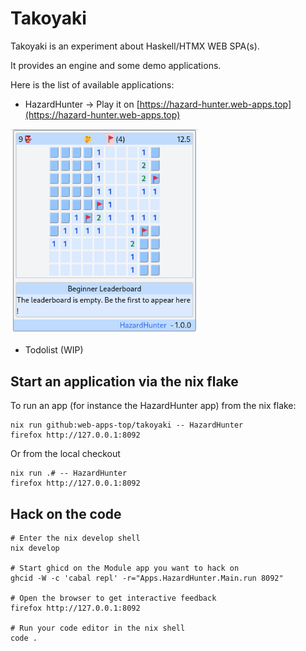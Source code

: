 # Takoyaki

Takoyaki is an experiment about Haskell/HTMX WEB SPA(s).

It provides an engine and some demo applications.

Here is the list of available applications:

- HazardHunter -> Play it on [https://hazard-hunter.web-apps.top](https://hazard-hunter.web-apps.top)

<img src="assets/HazardHunter.png"
     alt="HazardHunter-1.0.0"
     width=300px;
     style="margin-right: 10px;" />

- Todolist (WIP)

## Start an application via the nix flake

To run an app (for instance the HazardHunter app) from the nix flake:

```
nix run github:web-apps-top/takoyaki -- HazardHunter
firefox http://127.0.0.1:8092
```

Or from the local checkout

```
nix run .# -- HazardHunter
firefox http://127.0.0.1:8092
```

## Hack on the code

```Shell
# Enter the nix develop shell
nix develop

# Start ghicd on the Module app you want to hack on
ghcid -W -c 'cabal repl' -r="Apps.HazardHunter.Main.run 8092"

# Open the browser to get interactive feedback
firefox http://127.0.0.1:8092

# Run your code editor in the nix shell
code .
```